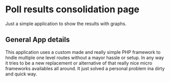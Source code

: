 # Poll results consolidation page

Just a simple application to show the results with graphs.


## General App details

This application uses a custom made and really simple PHP framework to hndle multiple one level routes without a mayor hassle or setup. In any way it tries to be a new replacement or alternative of that really nice micro frameworks availables all around. It just solved a personal problem ina dirty and quick way.

